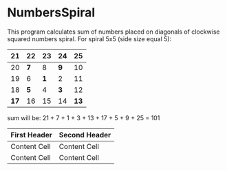 # NumbersSpiral
This program calculates sum of numbers placed on diagonals of clockwise squared numbers spiral.
  For spiral 5x5 (side size equal 5):
  
  | **21** |   22  |   23  |  24   | **25** |
  | --- | --- | ----- | --- | --- |
  |   20   | **7** |    8  | **9** |   10   |
  |   19   |    6  | **1** |   2   |   11   |
  |   18   | **5** |    4  | **3** |   12   |
  | **17** |   16  |   15  | 14    | **13** |
  
  sum will be: 21 + 7 + 1 + 3 + 13 + 17 + 5 + 9 + 25 = 101
  
| First Header  | Second Header |
| ------------- | ------------- |
| Content Cell  | Content Cell  |
| Content Cell  | Content Cell  |
